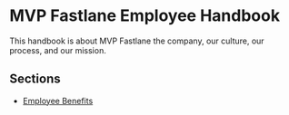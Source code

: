 # MVP Fastlane Employee Handbook
This handbook is about MVP Fastlane the company, our culture, our process, and our mission.

## Sections
* [Employee Benefits](https://github.com/MVPFastlane/handbook/blob/master/employee-benefits.md)
